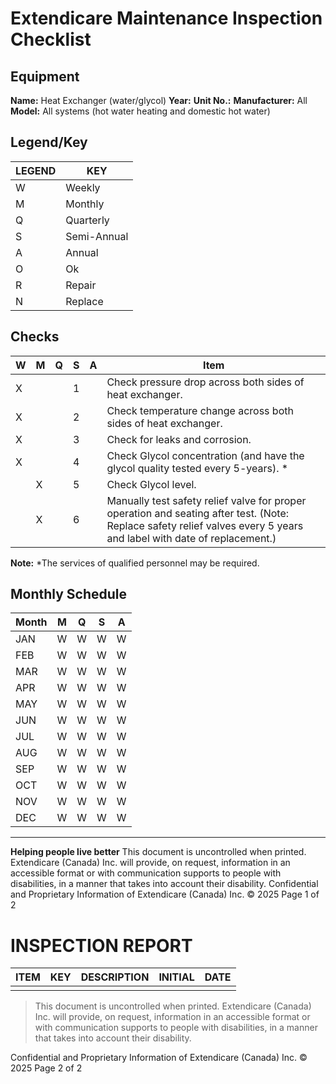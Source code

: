 # Extendicare Maintenance Inspection Checklist

## Equipment
**Name:** Heat Exchanger (water/glycol)
**Year:**
**Unit No.:**
**Manufacturer:** All
**Model:** All systems (hot water heating and domestic hot water)

## Legend/Key
| LEGEND | KEY       |
|--------|-----------|
| W      | Weekly    |
| M      | Monthly   |
| Q      | Quarterly |
| S      | Semi-Annual |
| A      | Annual    |
| O      | Ok       |
| R      | Repair    |
| N      | Replace   |

## Checks
| W | M | Q | S | A | Item                                                                 |
|---|---|---|---|---|----------------------------------------------------------------------|
| X |   |   | 1 |   | Check pressure drop across both sides of heat exchanger.            |
| X |   |   | 2 |   | Check temperature change across both sides of heat exchanger.       |
| X |   |   | 3 |   | Check for leaks and corrosion.                                      |
| X |   |   | 4 |   | Check Glycol concentration (and have the glycol quality tested every 5-years). * |
|   | X |   | 5 |   | Check Glycol level.                                                |
|   | X |   | 6 |   | Manually test safety relief valve for proper operation and seating after test. (Note: Replace safety relief valves every 5 years and label with date of replacement.) |

**Note:**
*The services of qualified personnel may be required.

## Monthly Schedule
| Month | M | Q | S | A |
|-------|---|---|---|---|
| JAN   | W | W | W | W |
| FEB   | W | W | W | W |
| MAR   | W | W | W | W |
| APR   | W | W | W | W |
| MAY   | W | W | W | W |
| JUN   | W | W | W | W |
| JUL   | W | W | W | W |
| AUG   | W | W | W | W |
| SEP   | W | W | W | W |
| OCT   | W | W | W | W |
| NOV   | W | W | W | W |
| DEC   | W | W | W | W |

----

**Helping people live better**
This document is uncontrolled when printed. Extendicare (Canada) Inc. will provide, on request, information in an accessible format or with communication supports to people with disabilities, in a manner that takes into account their disability.
Confidential and Proprietary Information of Extendicare (Canada) Inc. © 2025
Page 1 of 2

# INSPECTION REPORT

| ITEM | KEY | DESCRIPTION | INITIAL | DATE |
|------|-----|-------------|---------|------|
|      |     |             |         |      |

> This document is uncontrolled when printed. Extendicare (Canada) Inc. will provide, on request, information in an accessible format or with communication supports to people with disabilities, in a manner that takes into account their disability.

Confidential and Proprietary Information of Extendicare (Canada) Inc. © 2025
Page 2 of 2